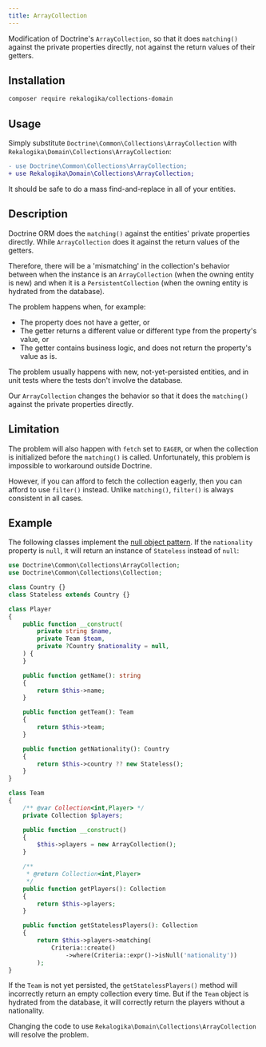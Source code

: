 ```yaml
---
title: ArrayCollection
---
```


Modification of Doctrine's `ArrayCollection`, so that it does `matching()`
against the private properties directly, not against the return values of their
getters.

## Installation

```bash
composer require rekalogika/collections-domain
```

## Usage

Simply substitute `Doctrine\Common\Collections\ArrayCollection` with
`Rekalogika\Domain\Collections\ArrayCollection`:

```diff
- use Doctrine\Common\Collections\ArrayCollection;
+ use Rekalogika\Domain\Collections\ArrayCollection;
```

It should be safe to do a mass find-and-replace in all of your entities.

## Description

Doctrine ORM does the `matching()` against the entities' private properties
directly. While `ArrayCollection` does it against the return values of the
getters.

Therefore, there will be a 'mismatching' in the collection's behavior between
when the instance is an `ArrayCollection` (when the owning entity is new) and
when it is a `PersistentCollection` (when the owning entity is hydrated from the
database).

The problem happens when, for example:

* The property does not have a getter, or
* The getter returns a different value or different type from the property's
  value, or
* The getter contains business logic, and does not return the property's value
  as is.

The problem usually happens with new, not-yet-persisted entities, and in unit
tests where the tests don't involve the database.

Our `ArrayCollection` changes the behavior so that it does the `matching()`
against the private properties directly.

## Limitation

The problem will also happen with `fetch` set to `EAGER`, or when the collection
is initialized before the `matching()` is called. Unfortunately, this problem is
impossible to workaround outside Doctrine.

However, if you can afford to fetch the collection eagerly, then you can afford
to use `filter()` instead. Unlike `matching()`, `filter()` is always consistent
in all cases.

## Example

The following classes implement the [null object
pattern](https://en.wikipedia.org/wiki/Null_object_pattern). If the
`nationality` property is `null`, it will return an instance of `Stateless`
instead of `null`:

```php
use Doctrine\Common\Collections\ArrayCollection;
use Doctrine\Common\Collections\Collection;

class Country {}
class Stateless extends Country {}

class Player
{
    public function __construct(
        private string $name,
        private Team $team,
        private ?Country $nationality = null,
    ) {
    }

    public function getName(): string
    {
        return $this->name;
    }

    public function getTeam(): Team
    {
        return $this->team;
    }

    public function getNationality(): Country
    {
        return $this->country ?? new Stateless();
    }
}

class Team
{
    /** @var Collection<int,Player> */
    private Collection $players;

    public function __construct()
    {
        $this->players = new ArrayCollection();
    }

    /**
     * @return Collection<int,Player>
     */
    public function getPlayers(): Collection
    {
        return $this->players;
    }

    public function getStatelessPlayers(): Collection
    {
        return $this->players->matching(
            Criteria::create()
                ->where(Criteria::expr()->isNull('nationality'))
        );
}
```

If the `Team` is not yet persisted, the `getStatelessPlayers()` method will
incorrectly return an empty collection every time. But if the `Team` object is
hydrated from the database, it will correctly return the players without a
nationality.

Changing the code to use `Rekalogika\Domain\Collections\ArrayCollection` will
resolve the problem.